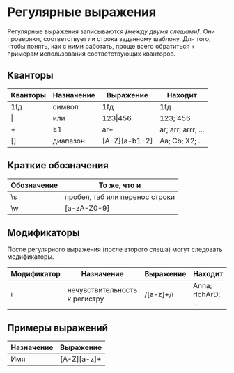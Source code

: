 # Регулярные выражения

Регулярные выражения записываются **/**_между двумя слешами_**/**.
Они проверяют, соответствует ли строка заданному шаблону.
Для того, чтобы понять, как с ними работать, проще всего обратиться к примерам использования соответствующих кванторов.


## Кванторы

Кванторы | Назначение | Выражение | Находит
-------- | ---------- | --------- | -------
1fд | символ | 1fд | 1fд
\| | или | 123\|456 | 123; 456
+ | ≥1 | ar+ | ar; arr; arrr; ...
[] | диапазон | [A-Z][a-b1-2]  | Aa; Cb; X2; ...


## Краткие обозначения

Обозначение | То же, что и
----------- | ------------
\s | пробел, таб или перенос строки
\w | [a-zA-Z0-9]


## Модификаторы

После регулярного выражения (после второго слеша) могут следовать модификаторы.

Модификатор | Назначение | Выражение | Находит
----------- | ---------- | --------- | -------
i | нечувствительность к регистру | /[a-z]+/i | Anna; rIchArD; ...


## Примеры выражений
Назначение | Выражение
---------- | ---------
Имя | [A-Z][a-z]+
